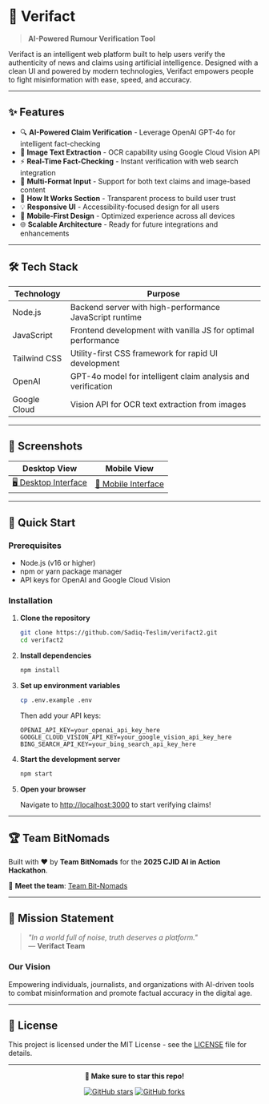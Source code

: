 # 🧠 Verifact

> **AI-Powered Rumour Verification Tool**

Verifact is an intelligent web platform built to help users verify the authenticity of news and claims using artificial intelligence. Designed with a clean UI and powered by modern technologies, Verifact empowers people to fight misinformation with ease, speed, and accuracy.

---

## ✨ Features

- 🔍 **AI-Powered Claim Verification** - Leverage OpenAI GPT-4o for intelligent fact-checking
- 📸 **Image Text Extraction** - OCR capability using Google Cloud Vision API
- ⚡ **Real-Time Fact-Checking** - Instant verification with web search integration
- 🎯 **Multi-Format Input** - Support for both text claims and image-based content
- 🧩 **How It Works Section** - Transparent process to build user trust
- 💡 **Responsive UI** - Accessibility-focused design for all users
- 📱 **Mobile-First Design** - Optimized experience across all devices
- 🌐 **Scalable Architecture** - Ready for future integrations and enhancements

---

## 🛠️ Tech Stack

| Technology | Purpose |
|------------|---------|
| Node.js | Backend server with high-performance JavaScript runtime |
| JavaScript| Frontend development with vanilla JS for optimal performance |
| Tailwind CSS | Utility-first CSS framework for rapid UI development |
| OpenAI| GPT-4o model for intelligent claim analysis and verification |
| Google Cloud | Vision API for OCR text extraction from images |

---

## 📸 Screenshots

| Desktop View | Mobile View |
|--------------|-------------|
| [🖥️ Desktop Interface](https://drive.google.com/file/d/1F3ul2Fzlxw7mLIeh7JAmWm56b8hHEILu/view?usp=drive_link) | [📱 Mobile Interface](https://drive.google.com/file/d/1blmBY-1GoiA1VmC7QWr2cfuBk2AVDZic/view?usp=drive_link) |

---

## 🚀 Quick Start

### Prerequisites
- Node.js (v16 or higher)
- npm or yarn package manager
- API keys for OpenAI and Google Cloud Vision

### Installation

1. **Clone the repository**
   ```bash
   git clone https://github.com/Sadiq-Teslim/verifact2.git
   cd verifact2
   ```

2. **Install dependencies**
   ```bash
   npm install
   ```

3. **Set up environment variables**
   ```bash
   cp .env.example .env
   ```
   Then add your API keys:
   ```env
   OPENAI_API_KEY=your_openai_api_key_here
   GOOGLE_CLOUD_VISION_API_KEY=your_google_vision_api_key_here
   BING_SEARCH_API_KEY=your_bing_search_api_key_here
   ```

4. **Start the development server**
   ```bash
   npm start
   ```

5. **Open your browser**
   
   Navigate to [http://localhost:3000](http://localhost:3000) to start verifying claims!

---

## 🏆 Team BitNomads

Built with ❤️ by **Team BitNomads** for the **2025 CJID AI in Action Hackathon**.

👥 **Meet the team**: [Team Bit-Nomads](https://github.com/organizations/Bit-Nomads)

---

## 🎯 Mission Statement

> *"In a world full of noise, truth deserves a platform."*  
> — **Verifact Team**

### Our Vision
Empowering individuals, journalists, and organizations with AI-driven tools to combat misinformation and promote factual accuracy in the digital age.

---

## 📄 License

This project is licensed under the MIT License - see the [LICENSE](LICENSE) file for details.

---

<div align="center">

**🌟 Make sure to star this repo!**

[![GitHub stars](https://img.shields.io/github/stars/Sadiq-Teslim/verifact2?style=social)](https://github.com/Sadiq-Teslim/verifact2/stargazers)
[![GitHub forks](https://img.shields.io/github/forks/Sadiq-Teslim/verifact2?style=social)](https://github.com/Sadiq-Teslim/verifact2/network/members)

</div>
